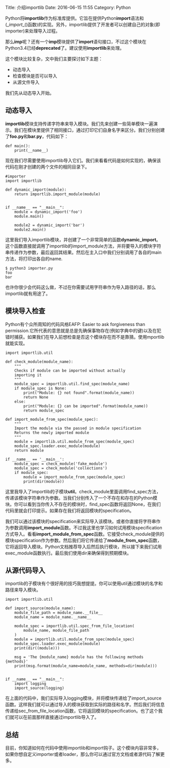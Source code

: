 Title: 介绍importlib
Date: 2016-06-15 11:55
Category: Python

Python将**importlib**作为标准库提供。它旨在提供Python**import**语法和(\__import__()函数)的实现。另外，importlib提供了开发者可以创建自己的对象(即importer)来处理导入过程。

那么**imp**呢？还有一个**imp**模块提供了**import**语句接口，不过这个模块在Python3.4已经**deprecated**了。建议使用**importlib**来处理。

这个模块比较复杂，文中我们主要探讨如下主题：

* 动态导入
* 检查模块是否可以导入
* 从源文件导入

我们先从动态导入开始。

## 动态导入

**importlib**模块支持传递字符串来导入模块。我们先来创建一些简单模块一遍演示。我们在模块里提供了相同接口，通过打印它们自身名字来区分。我们分别创建了**foo.py**和**bar.py**，代码如下：

    
    def main():
        print(__name__)

现在我们尽需要使用importlib导入它们。我们来看看代码是如何实现的，确保该代码在刚才创建的两个文件的相同目录下。


    #importer
    import importlib
    
    def dynamic_import(module):
        return importlib.import_module(module)
    
    
    if __name__ == "__main__":
        module = dynamic_import('foo')
        module.main()
    
        module2 = dynamic_import('bar')
        module2.main()

这里我们导入importlib模块，并创建了一个非常简单的函数**dynamic_import**。这个函数直接就调用了importlib的import_module方法，并将要导入的模块字符串传递作为参数，最后返回其结果。然后在主入口中我们分别调用了各自的main方法，将打印出各自的name.

    $ python3 importer.py 
    foo
    bar
    
也许你很少会代码这么做，不过在你需要试用字符串作为导入路径的话，那么importlib就有用途了。

## 模块导入检查

Python有个众所周知的代码风格EAFP: Easier to ask forgiveness than permission.它所代表的意思就是总是先确保事物存在(例如字典中的键)以及在犯错时捕获。如果我们在导入前想检查是否这个模块存在而不是靠猜。使用mportlib就能实现。


    import importlib.util
    
    def check_module(module_name):
        """
        Checks if module can be imported without actually
        importing it
        """
        module_spec = importlib.util.find_spec(module_name)
        if module_spec is None:
            print("Module: {} not found".format(module_name))
            return None
        else:
            print("Module: {} can be imported".format(module_name))
            return module_spec
    
    def import_module_from_spec(module_spec):
        """
        Import the module via the passed in module specification
        Returns the newly imported module
        """
        module = importlib.util.module_from_spec(module_spec)
        module_spec.loader.exec_module(module)
        return module
    
    if __name__ == '__main__':
        module_spec = check_module('fake_module')
        module_spec = check_module('collections')
        if module_spec:
            module = import_module_from_spec(module_spec)
            print(dir(module))


这里我导入了importlib的子模块**util**。check_module里面调用find_spec方法，传递该模块字符串作为参数。当我们分别传入了一个不存在和存在的Python模块。你可以看到当你传入不存在的模块时，find_spec函数将返回None，在我们代码里就会打印提示。如果存在我们将返回模块的specification。

我们可以通过该模块的specification来实际导入该模块。或者你直接将字符串作为参数调用**import_module**函数。不过我这里也学习如何试用模块specification方式导入。看看**import_module_from_spec**函数。它接受check_module提供的模块specification作为参数。然后我们将它传递给了**module_from_spec**函数，它将返回导入模块。Python文档推荐导入后然后执行模块，所以接下来我们试用exec_module函数执行。最后我们使用dir来确保得到预期模块。

## 从源代码导入

importlib的子模块有个很好用的技巧我想提提。你可以使用util通过模块的名字和路径来导入模块。

    import importlib.util
    
    def import_source(module_name):
        module_file_path = module_name.__file__
        module_name = module_name.__name__
    
        module_spec = importlib.util.spec_from_file_location(
            module_name, module_file_path
        )
        module = importlib.util.module_from_spec(module_spec)
        module_spec.loader.exec_module(module)
        print(dir((module)))
    
        msg = 'The {module_name} module has the following methods {methods}'
        print(msg.format(module_name=module_name, methods=dir(module)))
    
    
    if __name__ == "__main__":
        import logging
        import_source(logging)
    
 
在上面的代码中，我们实际导入logging模块，并将模块传递给了import_source函数。这样我们就可以通过导入的模块获取到实际的路径和名字。然后我们将信息传递给sec_from_file_location函数，它将返回模块的specification。也了这个我们就可以在前面那样直接通过importlib导入了。

## 总结

目前，你知道如何在代码中使用importlib和import钩子。这个模块内容非常多，如果你想自定义importer或者loader，那么你可以通过官方文档或者源代码了解更多。
